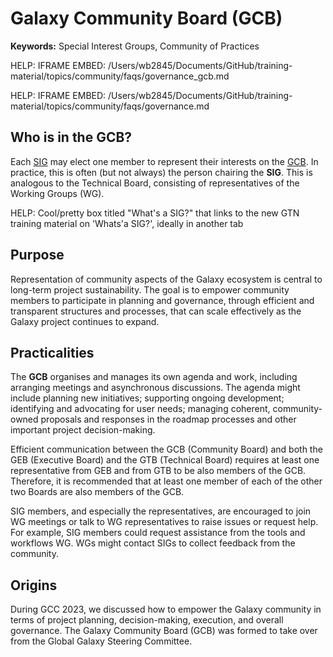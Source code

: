 # Galaxy Community Board (GCB)

**Keywords:** Special Interest Groups, Community of Practices

HELP: IFRAME EMBED: /Users/wb2845/Documents/GitHub/training-material/topics/community/faqs/governance_gcb.md

HELP: IFRAME EMBED: /Users/wb2845/Documents/GitHub/training-material/topics/community/faqs/governance.md

## Who is in the GCB?
Each [SIG](/community/sig) may elect one member to represent their interests on the [GCB](/community/governance/gcb/). In practice, this is often (but not always) the person chairing the **SIG**.
This is analogous to the Technical Board, consisting of representatives of the Working Groups (WG).

HELP: Cool/pretty box titled "What's a SIG?" that links to the new GTN training material on 'Whats'a  SIG?', ideally in another tab

## Purpose

Representation of community aspects of the Galaxy ecosystem is central to long-term project sustainability. The goal is to empower community members
to participate in planning and governance, through efficient and transparent structures and processes, that can scale effectively as the Galaxy project continues to expand.

## Practicalities

The **GCB** organises and manages its own agenda and work, including arranging meetings and asynchronous discussions. The agenda might include planning new initiatives; supporting ongoing development; identifying and advocating for user needs; managing coherent, community-owned proposals and responses in the roadmap
processes and other important project decision-making.

Efficient communication between the GCB (Community Board) and both the GEB (Executive Board) and the GTB (Technical Board) requires at least one representative
from GEB and from GTB to be also members of the GCB. Therefore, it is recommended that at least one member of each of the other two Boards are also members of the GCB.

SIG members, and especially the representatives, are encouraged to join WG meetings or talk to WG representatives to raise issues or request help.
For example, SIG members could request assistance from the tools and workflows WG. WGs might contact SIGs to collect feedback from the community.

## Origins

During GCC 2023, we discussed how to empower the Galaxy community in terms of project planning, decision-making, execution, and overall governance. The Galaxy Community Board (GCB) was formed to take over from the Global Galaxy Steering Committee.
